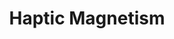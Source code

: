 ---
layout: post
title: Haptic Magnetism
description: Pseudo-magnetic attraction and repulsion.
redirect: http://doi.org/10.1109/TOH.2023.3299528
# image: haptic-magnetism.png
---